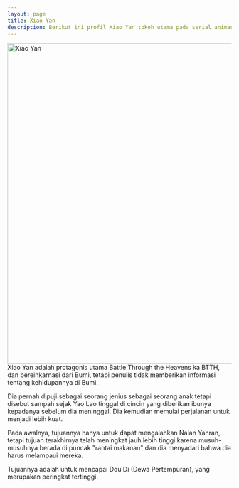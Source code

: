 ```yaml
---
layout: page
title: Xiao Yan
description: Berikut ini profil Xiao Yan tokoh utama pada serial animasi Battle Through The Heavens
---
```


<img alt="Xiao Yan" src="https://res.cloudinary.com/dys660vhj/image/upload/v1691390818/btth/xiao-yan_hdt2dl.webp" width="1280" height="720"/>
Xiao Yan adalah protagonis utama Battle Through the Heavens ka BTTH, dan bereinkarnasi dari Bumi, tetapi penulis tidak memberikan informasi tentang kehidupannya di Bumi. 

Dia pernah dipuji sebagai seorang jenius sebagai seorang anak tetapi disebut sampah sejak Yao Lao tinggal di cincin yang diberikan ibunya kepadanya sebelum dia meninggal. Dia kemudian memulai perjalanan untuk menjadi lebih kuat. 

Pada awalnya, tujuannya hanya untuk dapat mengalahkan Nalan Yanran, tetapi tujuan terakhirnya telah meningkat jauh lebih tinggi karena musuh-musuhnya berada di puncak "rantai makanan" dan dia menyadari bahwa dia harus melampaui mereka. 

Tujuannya adalah untuk mencapai Dou Di (Dewa Pertempuran), yang merupakan peringkat tertinggi.
